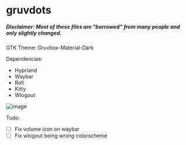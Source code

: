 # gruvdots
##### Disclaimer: Most of these files are "borrowed" from many people and only slightly changed.

GTK Theme: Gruvbox-Material-Dark

Dependencies:
- Hyprland
- Waybar
- Rofi
- Kitty
- Wlogout

![image](https://github.com/user-attachments/assets/1de521b2-e1df-4936-a375-a8f1efc7cc6a)

Todo:
- [ ] Fix volume icon on waybar
- [ ] Fix wlogout being wrong colorscheme
